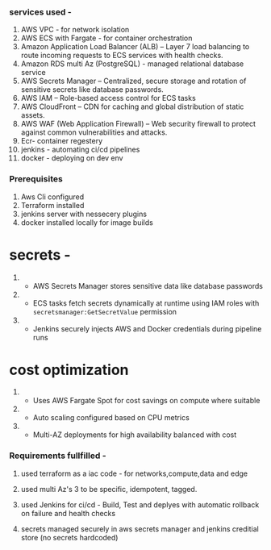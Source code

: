 
### services used -

1. AWS VPC - for network isolation
2. AWS ECS with Fargate - for container orchestration
3. Amazon Application Load Balancer (ALB) – Layer 7 load balancing to route incoming requests to ECS services with health checks.
4. Amazon RDS multi Az (PostgreSQL) - managed relational database service
5. AWS Secrets Manager – Centralized, secure storage and rotation of sensitive secrets like database passwords.
6. AWS IAM – Role-based access control for ECS tasks
7. AWS CloudFront – CDN for caching and global distribution of static assets.
8. AWS WAF (Web Application Firewall) – Web security firewall to protect against common vulnerabilities and attacks.
9. Ecr- container regestery
10. jenkins - automating ci/cd pipelines
11. docker - deploying on dev env


### Prerequisites

1. Aws Cli configured
2. Terraform installed
3. jenkins server with nessecery plugins
4. docker installed locally for image builds


# secrets -
1. - AWS Secrets Manager stores sensitive data like database passwords
2. - ECS tasks fetch secrets dynamically at runtime using IAM roles with `secretsmanager:GetSecretValue` permission
3. - Jenkins securely injects AWS and Docker credentials during pipeline runs

# cost optimization
1. - Uses AWS Fargate Spot for cost savings on compute where suitable
2. - Auto scaling configured based on CPU metrics
3. - Multi-AZ deployments for high availability balanced with cost


### Requirements fullfilled -
1. used terraform as a iac code - for networks,compute,data and edge
2. used multi Az's 3 to be specific, idempotent, tagged.

3. used Jenkins for ci/cd - Build, Test and deplyes with automatic rollback on failure and health checks
4. secrets managed securely in aws secrets manager and jenkins creditial store (no secrets hardcoded)

